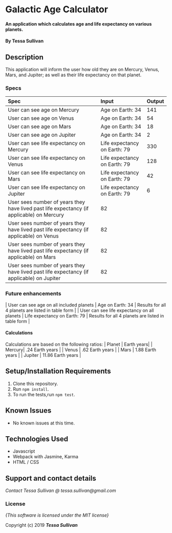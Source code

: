 # Galactic Age Calculator

#### An application which calculates age and life expectancy on various planets.

#### By **Tessa Sullivan**

## Description
This application will inform the user how old they are on Mercury, Venus, Mars, and Jupiter; as well as their life expectancy on that planet.


### Specs
| Spec | Input | Output |
| :-------------     | :------------- | :------------- |
| User can see age on Mercury | Age on Earth: 34 | 141 |
| User can see age on Venus | Age on Earth: 34 | 54 |
| User can see age on Mars | Age on Earth: 34 | 18 |
| User can see age on Jupiter | Age on Earth: 34 | 2 |
| User can see life expectancy on Mercury | Life expectancy on Earth: 79 | 330 |
| User can see life expectancy on Venus | Life expectancy on Earth: 79 | 128 |
| User can see life expectancy on Mars | Life expectancy on Earth: 79 | 42 |
| User can see life expectancy on Jupiter | Life expectancy on Earth: 79 | 6 |
| User sees number of years they have lived past life expectancy (if applicable) on Mercury | 82 | |
| User sees number of years they have lived past life expectancy (if applicable) on Venus | 82 | |
| User sees number of years they have lived past life expectancy (if applicable) on Mars | 82 | |
| User sees number of years they have lived past life expectancy (if applicable) on Jupiter | 82 | |

### Future enhancements
| User can see age on all included planets | Age on Earth: 34 | Results for all 4 planets are listed in table form |
| User can see life expectancy on all planets | Life expectancy on Earth: 79 | Results for all 4 planets are listed in table form |


#### Calculations
Calculations are based on the following ratios:
| Planet | Earth years|
| Mercury| .24 Earth years |
| Venus | .62 Earth years |
| Mars | 1.88 Earth years |
| Jupiter | 11.86 Earth years |


## Setup/Installation Requirements
1. Clone this repository.
2. Run ```npm install```.
3. To run the tests,run ```npm test```.

## Known Issues
* No known issues at this time.

## Technologies Used

* Javascript
* Webpack with Jasmine, Karma
* HTML / CSS

## Support and contact details

_Contact Tessa Sullivan @ tessa.sullivan@gmail.com_

### License

*{This software is licensed under the MIT license}*

Copyright (c) 2019 **_Tessa Sullivan_**
